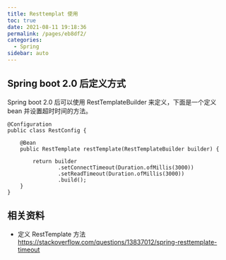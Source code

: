 ```yaml
---
title: Resttemplat 使用
toc: true
date: 2021-08-11 19:18:36
permalink: /pages/eb8df2/
categories:
  - Spring 
sidebar: auto
---
```


## Spring boot 2.0 后定义方式


Spring boot 2.0 后可以使用 RestTemplateBuilder 来定义，下面是一个定义 bean 并设置超时时间的方法。

```
@Configuration
public class RestConfig {

    @Bean
    public RestTemplate restTemplate(RestTemplateBuilder builder) {
        
        return builder
                .setConnectTimeout(Duration.ofMillis(3000))
                .setReadTimeout(Duration.ofMillis(3000))
                .build();
    }
}
```

## 相关资料
- 定义 RestTemplate 方法 https://stackoverflow.com/questions/13837012/spring-resttemplate-timeout

